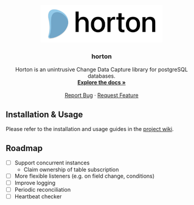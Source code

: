 <br />

<div align="center">
  <a href="https://github.com/fuchstim/horton">
    <img src="images/logo.png" alt="Logo" width="320" height="100">
  </a>

<h3 align="center">horton</h3>

  <p align="center">
    Horton is an unintrusive Change Data Capture library for postgreSQL databases.
    <br />
    <a href="https://github.com/fuchstim/horton/wiki"><strong>Explore the docs »</strong></a>
    <br />
    <br />
    <a href="https://github.com/fuchstim/horton/issues">Report Bug</a>
    ·
    <a href="https://github.com/fuchstim/horton/issues">Request Feature</a>
  </p>
</div>

## Installation & Usage

Please refer to the installation and usage guides in the [project wiki](https://github.com/fuchstim/horton/wiki).

## Roadmap
- [ ] Support concurrent instances
  - Claim ownership of table subscription
- [ ] More flexible listeners (e.g. on field change, conditions)
- [ ] Improve logging
- [ ] Periodic reconciliation
- [ ] Heartbeat checker
